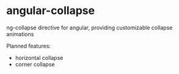 # angular-collapse
ng-collapse directive for angular, providing customizable collapse animations

Planned features:
* horizontal collapse
* corner collapse

